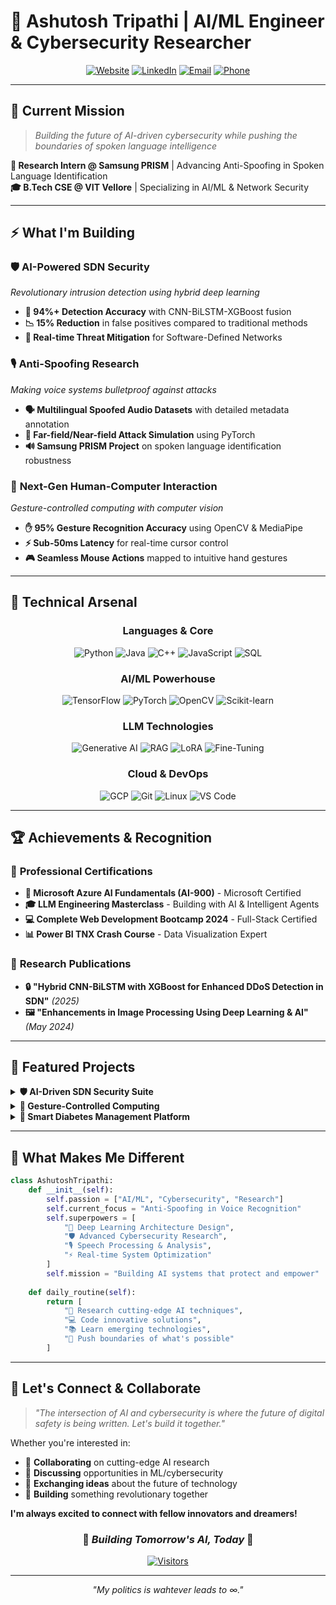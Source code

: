 # 🚀 Ashutosh Tripathi | AI/ML Engineer & Cybersecurity Researcher

<div align="center">

[![Website](https://img.shields.io/badge/Website-theashutoshtripathi.com-blue?style=for-the-badge&logo=google-chrome&logoColor=white)](https://theashutoshtripathi.com)
[![LinkedIn](https://img.shields.io/badge/LinkedIn-Connect-0077B5?style=for-the-badge&logo=linkedin&logoColor=white)](https://linkedin.com/in/ashutosh-tripathi)
[![Email](https://img.shields.io/badge/Email-ashutoshtripathi03022004@gmail.com-D14836?style=for-the-badge&logo=gmail&logoColor=white)](mailto:ashutoshtripathi03022004@gmail.com)
[![Phone](https://img.shields.io/badge/Phone-+91--9827098056-green?style=for-the-badge&logo=whatsapp&logoColor=white)](tel:+919827098056)

</div>

---

## 🎯 **Current Mission**
> *Building the future of AI-driven cybersecurity while pushing the boundaries of spoken language intelligence*

**🔬 Research Intern @ Samsung PRISM** | Advancing Anti-Spoofing in Spoken Language Identification  
**🎓 B.Tech CSE @ VIT Vellore** | Specializing in AI/ML & Network Security

---

## ⚡ **What I'm Building**

### 🛡️ **AI-Powered SDN Security** 
*Revolutionary intrusion detection using hybrid deep learning*
- **🎯 94%+ Detection Accuracy** with CNN-BiLSTM-XGBoost fusion
- **📉 15% Reduction** in false positives compared to traditional methods
- **🚨 Real-time Threat Mitigation** for Software-Defined Networks

### 🎙️ **Anti-Spoofing Research** 
*Making voice systems bulletproof against attacks*
- **🗣️ Multilingual Spoofed Audio Datasets** with detailed metadata annotation
- **📡 Far-field/Near-field Attack Simulation** using PyTorch
- **🔊 Samsung PRISM Project** on spoken language identification robustness

### 🤖 **Next-Gen Human-Computer Interaction**
*Gesture-controlled computing with computer vision*
- **✋ 95% Gesture Recognition Accuracy** using OpenCV & MediaPipe
- **⚡ Sub-50ms Latency** for real-time cursor control
- **🎮 Seamless Mouse Actions** mapped to intuitive hand gestures

---

## 🧠 **Technical Arsenal**

<div align="center">

### **Languages & Core**
![Python](https://img.shields.io/badge/Python-Expert-3776AB?style=flat-square&logo=python&logoColor=white)
![Java](https://img.shields.io/badge/Java-Advanced-ED8B00?style=flat-square&logo=java&logoColor=white)
![C++](https://img.shields.io/badge/C++-Advanced-00599C?style=flat-square&logo=c%2B%2B&logoColor=white)
![JavaScript](https://img.shields.io/badge/JavaScript-Advanced-F7DF1E?style=flat-square&logo=javascript&logoColor=black)
![SQL](https://img.shields.io/badge/SQL-Advanced-4479A1?style=flat-square&logo=mysql&logoColor=white)

### **AI/ML Powerhouse**
![TensorFlow](https://img.shields.io/badge/TensorFlow-Expert-FF6F00?style=flat-square&logo=tensorflow&logoColor=white)
![PyTorch](https://img.shields.io/badge/PyTorch-Expert-EE4C2C?style=flat-square&logo=pytorch&logoColor=white)
![OpenCV](https://img.shields.io/badge/OpenCV-Advanced-5C3EE8?style=flat-square&logo=opencv&logoColor=white)
![Scikit-learn](https://img.shields.io/badge/Scikit--learn-Advanced-F7931E?style=flat-square&logo=scikit-learn&logoColor=white)

### **LLM Technologies**
![Generative AI](https://img.shields.io/badge/Generative_AI-Expert-FF6B6B?style=flat-square&logo=openai&logoColor=white)
![RAG](https://img.shields.io/badge/RAG-Advanced-4ECDC4?style=flat-square&logo=elasticsearch&logoColor=white)
![LoRA](https://img.shields.io/badge/LoRA-Advanced-45B7D1?style=flat-square&logo=huggingface&logoColor=white)
![Fine-Tuning](https://img.shields.io/badge/Fine--Tuning-Expert-96CEB4?style=flat-square&logo=tensorflow&logoColor=white)

### **Cloud & DevOps**
![GCP](https://img.shields.io/badge/Google_Cloud-Advanced-4285F4?style=flat-square&logo=google-cloud&logoColor=white)
![Git](https://img.shields.io/badge/Git-Expert-F05032?style=flat-square&logo=git&logoColor=white)
![Linux](https://img.shields.io/badge/Linux-Advanced-FCC624?style=flat-square&logo=linux&logoColor=black)
![VS Code](https://img.shields.io/badge/VS_Code-Expert-007ACC?style=flat-square&logo=visual-studio-code&logoColor=white)

</div>

---

## 🏆 **Achievements & Recognition**

### 📜 **Professional Certifications**
- **🥇 Microsoft Azure AI Fundamentals (AI-900)** - Microsoft Certified
- **🎓 LLM Engineering Masterclass** - Building with AI & Intelligent Agents
- **💻 Complete Web Development Bootcamp 2024** - Full-Stack Certified
- **📊 Power BI TNX Crash Course** - Data Visualization Expert

### 📰 **Research Publications**
- **🔒 "Hybrid CNN-BiLSTM with XGBoost for Enhanced DDoS Detection in SDN"** *(2025)*
- **🖼️ "Enhancements in Image Processing Using Deep Learning & AI"** *(May 2024)*

---

## 🎯 **Featured Projects**

<details>
<summary><b>🛡️ AI-Driven SDN Security Suite</b></summary>

**The Future of Network Protection**
- 🧠 **Hybrid Deep Learning Architecture**: CNN + BiLSTM + XGBoost
- 📊 **94%+ Detection Accuracy** on benchmark datasets
- ⚡ **Real-time Threat Response** with automated mitigation
- 🎯 **15% Reduction** in false-positive rates

*Technologies: Python, TensorFlow, SDN, Network Security*

</details>

<details>
<summary><b>🤖 Gesture-Controlled Computing</b></summary>

**Redefining Human-Computer Interaction**
- ✋ **Computer Vision Excellence**: 95% gesture recognition accuracy
- ⚡ **Ultra-Low Latency**: Sub-50ms response time
- 🎮 **Intuitive Control**: Natural hand movements to precise cursor actions
- 📱 **Cross-Platform Ready**: Works on any system with a camera

*Technologies: Python, OpenCV, MediaPipe, Pynput*

</details>

<details>
<summary><b>🏥 Smart Diabetes Management Platform</b></summary>

**AI-Powered Healthcare Innovation**
- 🎯 **92% Prediction Accuracy** using advanced ML algorithms
- 📊 **Interactive Dashboards** for real-time health monitoring
- 💡 **Personalized Insights** based on individual health patterns
- 📱 **User-Friendly Interface** for seamless health tracking

*Technologies: Python, Machine Learning, Data Visualization*

</details>

---

## 🌟 **What Makes Me Different**

```python
class AshutoshTripathi:
    def __init__(self):
        self.passion = ["AI/ML", "Cybersecurity", "Research"]
        self.current_focus = "Anti-Spoofing in Voice Recognition"
        self.superpowers = [
            "🧠 Deep Learning Architecture Design",
            "🛡️ Advanced Cybersecurity Research", 
            "🎙️ Speech Processing & Analysis",
            "⚡ Real-time System Optimization"
        ]
        self.mission = "Building AI systems that protect and empower"
    
    def daily_routine(self):
        return [
            "🔬 Research cutting-edge AI techniques",
            "💻 Code innovative solutions", 
            "📚 Learn emerging technologies",
            "🚀 Push boundaries of what's possible"
        ]
```


---

## 🚀 **Let's Connect & Collaborate**

> *"The intersection of AI and cybersecurity is where the future of digital safety is being written. Let's build it together."*

Whether you're interested in:
- 🤝 **Collaborating** on cutting-edge AI research
- 💼 **Discussing** opportunities in ML/cybersecurity
- 🧠 **Exchanging ideas** about the future of technology
- 🎯 **Building** something revolutionary together

**I'm always excited to connect with fellow innovators and dreamers!**

<div align="center">

### 🌟 *Building Tomorrow's AI, Today* 🌟

[![Visitors](https://visitor-badge.laobi.icu/badge?page_id=theashutoshtripathi.theashutoshtripathi)](https://github.com/theashutoshtripathi)

</div>

---

<div align="center">
<i>"My politics is wahtever leads to ∞."</i>
</div>
